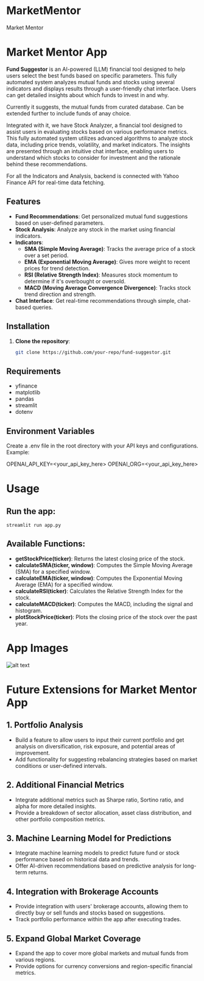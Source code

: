 # MarketMentor
Market Mentor

# Market Mentor App

**Fund Suggestor** is an AI-powered (LLM) financial tool designed to help users select the best funds based on specific parameters. This fully automated system analyzes mutual funds and stocks using several indicators and displays results through a user-friendly chat interface. Users can get detailed insights about which funds to invest in and why.

Currently it suggests, the mutual funds from curated database. Can be extended further to include funds of anay  choice.

Integrated with it, we have Stock Analyzer, a financial tool designed to assist users in evaluating stocks based on various performance metrics. This fully automated system utilizes advanced algorithms to analyze stock data, including price trends, volatility, and market indicators. The insights are presented through an intuitive chat interface, enabling users to understand which stocks to consider for investment and the rationale behind these recommendations.

For all the Indicators and Analysis, backend is connected with Yahoo Finance API for real-time data fetching.

## Features
- **Fund Recommendations**: Get personalized mutual fund suggestions based on user-defined parameters.
- **Stock Analysis**: Analyze any stock in the market using financial indicators.
- **Indicators**:
  - **SMA (Simple Moving Average)**: Tracks the average price of a stock over a set period.
  - **EMA (Exponential Moving Average)**: Gives more weight to recent prices for trend detection.
  - **RSI (Relative Strength Index)**: Measures stock momentum to determine if it's overbought or oversold.
  - **MACD (Moving Average Convergence Divergence)**: Tracks stock trend direction and strength.
- **Chat Interface**: Get real-time recommendations through simple, chat-based queries.


## Installation

1. **Clone the repository**:
   ```bash
   git clone https://github.com/your-repo/fund-suggestor.git


## Requirements
- yfinance
- matplotlib
- pandas
- streamlit
- dotenv

## Environment Variables
Create a .env file in the root directory with your API keys and configurations. Example:

OPENAI_API_KEY=<your_api_key_here>
OPENAI_ORG=<your_api_key_here>

# Usage
## Run the app:

```streamlit run app.py```


## Available Functions:

- **getStockPrice(ticker)**: Returns the latest closing price of the stock.
- **calculateSMA(ticker, window)**: Computes the Simple Moving Average (SMA) for a specified window.
- **calculateEMA(ticker, window)**: Computes the Exponential Moving Average (EMA) for a specified window.
- **calculateRSI(ticker)**: Calculates the Relative Strength Index for the stock.
- **calculateMACD(ticker)**: Computes the MACD, including the signal and histogram.
- **plotStockPrice(ticker)**: Plots the closing price of the stock over the past year.

# App Images

![alt text](image.png)



# Future Extensions for Market Mentor App

## 1. Portfolio Analysis
- Build a feature to allow users to input their current portfolio and get analysis on diversification, risk exposure, and potential areas of improvement.
- Add functionality for suggesting rebalancing strategies based on market conditions or user-defined intervals.

## 2. Additional Financial Metrics
- Integrate additional metrics such as Sharpe ratio, Sortino ratio, and alpha for more detailed insights.
- Provide a breakdown of sector allocation, asset class distribution, and other portfolio composition metrics.

## 3. Machine Learning Model for Predictions
- Integrate machine learning models to predict future fund or stock performance based on historical data and trends.
- Offer AI-driven recommendations based on predictive analysis for long-term returns.

## 4. Integration with Brokerage Accounts
- Provide integration with users' brokerage accounts, allowing them to directly buy or sell funds and stocks based on suggestions.
- Track portfolio performance within the app after executing trades.

## 5. Expand Global Market Coverage
- Expand the app to cover more global markets and mutual funds from various regions.
- Provide options for currency conversions and region-specific financial metrics.

